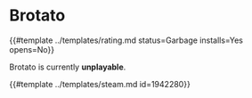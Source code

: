 # Brotato
<!-- script:Aliases [] -->

{{#template ../templates/rating.md status=Garbage installs=Yes opens=No}}

Brotato is currently **unplayable**.

{{#template ../templates/steam.md id=1942280}}

